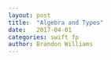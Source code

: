 ```yaml
---
layout: post
title:  "Algebra and Types"
date:   2017-04-01
categories: swift fp
author: Brandon Williams
---
```



